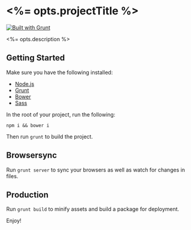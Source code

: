 # <%= opts.projectTitle %>

[![Built with Grunt](https://cdn.gruntjs.com/builtwith.png)](http://gruntjs.com/)

<%= opts.description %>

## Getting Started

Make sure you have the following installed:

* [Node.js](https://nodejs.org/)
* [Grunt](http://gruntjs.com/)
* [Bower](http://bower.io)
* [Sass](http://sass-lang.com/)

In the root of your project, run the following:

`npm i && bower i`

Then run `grunt` to build the project.

## Browsersync

Run `grunt server` to sync your browsers as well as watch for changes in files.

## Production

Run `grunt build` to minify assets and build a package for deployment.

Enjoy!
